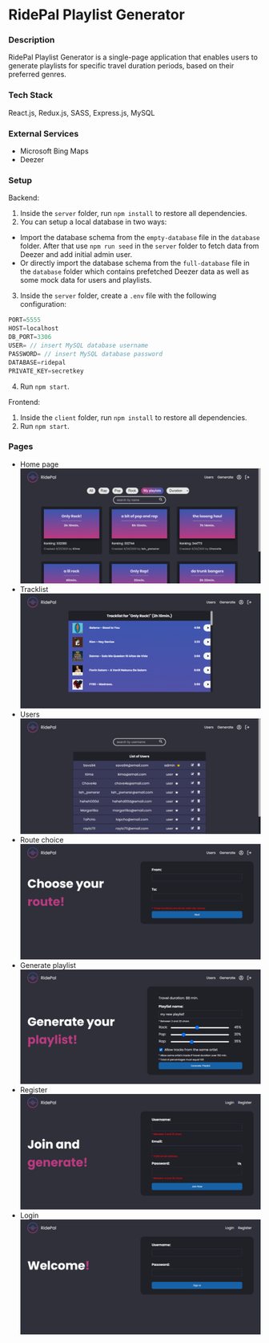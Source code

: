 # RidePal Playlist Generator

### Description
RidePal Playlist Generator is a single-page application that enables users to generate playlists for specific travel duration periods, based on their preferred genres.

### Tech Stack
React.js, Redux.js, SASS, Express.js, MySQL 

### External Services
- Microsoft Bing Maps
- Deezer

### Setup
Backend:
1. Inside the `server` folder, run `npm install` to restore all dependencies.
2. You can setup a local database in two ways:
 - Import the database schema from the `empty-database` file in the `database` folder. After that use `npm run seed` in the `server` folder to fetch data from Deezer and add initial admin user.
 - Or directly import the database schema from the `full-database` file in the `database` folder which contains prefetched Deezer data as well as some mock data for users and playlists.
3. Inside the `server` folder, create a `.env` file with the following configuration:
```js
PORT=5555
HOST=localhost
DB_PORT=3306
USER= // insert MySQL database username
PASSWORD= // insert MySQL database password 
DATABASE=ridepal
PRIVATE_KEY=secretkey
```
4. Run `npm start`.
  
Frontend:
1. Inside the `client` folder, run `npm install` to restore all dependencies.
2. Run `npm start`.

### Pages
- Home page
![Home 1](/screenshots/home-page.png)
- Tracklist
![Tracklist](/screenshots/tracks-page.png)
- Users
![Users](screenshots/users-page.png)
- Route choice
![Routes](screenshots/route-page.png)
- Generate playlist
![Generate](screenshots/generate-page.png)
- Register
![Register](screenshots/register-page.png)
- Login
![Login](screenshots/login-page.png)